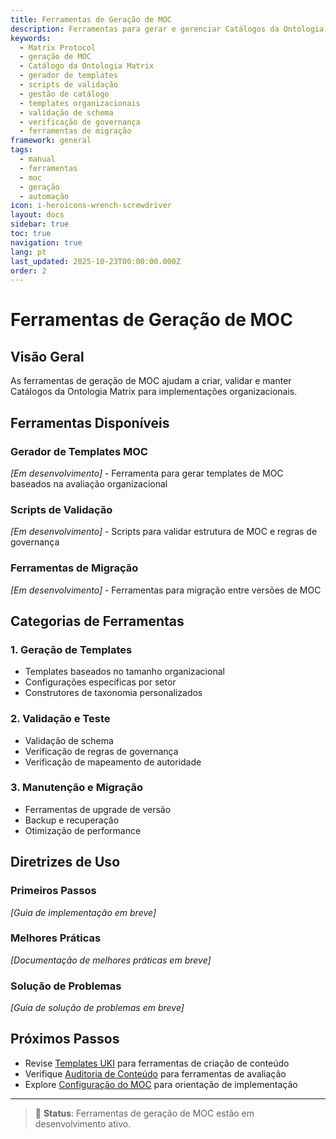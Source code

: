 ```yaml
---
title: Ferramentas de Geração de MOC
description: Ferramentas para gerar e gerenciar Catálogos da Ontologia Matrix
keywords:
  - Matrix Protocol
  - geração de MOC
  - Catálogo da Ontologia Matrix
  - gerador de templates
  - scripts de validação
  - gestão de catálogo
  - templates organizacionais
  - validação de schema
  - verificação de governança
  - ferramentas de migração
framework: general
tags:
  - manual
  - ferramentas
  - moc
  - geração
  - automação
icon: i-heroicons-wrench-screwdriver
layout: docs
sidebar: true
toc: true
navigation: true
lang: pt
last_updated: 2025-10-23T00:00:00.000Z
order: 2
---
```


# Ferramentas de Geração de MOC

## Visão Geral

As ferramentas de geração de MOC ajudam a criar, validar e manter Catálogos da Ontologia Matrix para implementações organizacionais.

## Ferramentas Disponíveis

### Gerador de Templates MOC
*[Em desenvolvimento]* - Ferramenta para gerar templates de MOC baseados na avaliação organizacional

### Scripts de Validação
*[Em desenvolvimento]* - Scripts para validar estrutura de MOC e regras de governança

### Ferramentas de Migração
*[Em desenvolvimento]* - Ferramentas para migração entre versões de MOC

## Categorias de Ferramentas

### 1. Geração de Templates
- Templates baseados no tamanho organizacional
- Configurações específicas por setor
- Construtores de taxonomia personalizados

### 2. Validação e Teste
- Validação de schema
- Verificação de regras de governança
- Verificação de mapeamento de autoridade

### 3. Manutenção e Migração
- Ferramentas de upgrade de versão
- Backup e recuperação
- Otimização de performance

## Diretrizes de Uso

### Primeiros Passos
*[Guia de implementação em breve]*

### Melhores Práticas
*[Documentação de melhores práticas em breve]*

### Solução de Problemas
*[Guia de solução de problemas em breve]*

## Próximos Passos

- Revise [Templates UKI](./uki-templates) para ferramentas de criação de conteúdo
- Verifique [Auditoria de Conteúdo](./content-audit) para ferramentas de avaliação
- Explore [Configuração do MOC](../moc-setup) para orientação de implementação

---

> 🔧 **Status**: Ferramentas de geração de MOC estão em desenvolvimento ativo.
